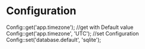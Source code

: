 # Configuration

Config::get('app.timezone');
//get with Default value
Config::get('app.timezone', 'UTC');
//set Configuration
Config::set('database.default', 'sqlite');